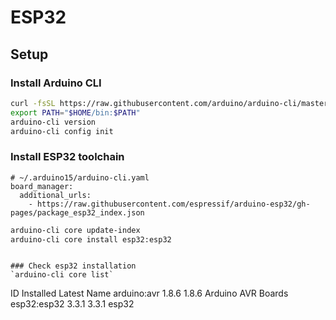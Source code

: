 # ESP32

## Setup

### Install Arduino CLI
```sh
curl -fsSL https://raw.githubusercontent.com/arduino/arduino-cli/master/install.sh | sh
export PATH="$HOME/bin:$PATH"
arduino-cli version
arduino-cli config init
```

### Install ESP32 toolchain
```
# ~/.arduino15/arduino-cli.yaml
board_manager:
  additional_urls:
    - https://raw.githubusercontent.com/espressif/arduino-esp32/gh-pages/package_esp32_index.json
```

```sh
arduino-cli core update-index
arduino-cli core install esp32:esp32
```
```

### Check esp32 installation
`arduino-cli core list`
```
ID          Installed Latest Name
arduino:avr 1.8.6     1.8.6  Arduino AVR Boards
esp32:esp32 3.3.1     3.3.1  esp32
```
